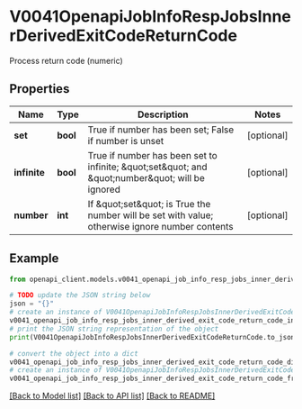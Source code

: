 # V0041OpenapiJobInfoRespJobsInnerDerivedExitCodeReturnCode

Process return code (numeric)

## Properties

Name | Type | Description | Notes
------------ | ------------- | ------------- | -------------
**set** | **bool** | True if number has been set; False if number is unset | [optional] 
**infinite** | **bool** | True if number has been set to infinite; \&quot;set\&quot; and \&quot;number\&quot; will be ignored | [optional] 
**number** | **int** | If \&quot;set\&quot; is True the number will be set with value; otherwise ignore number contents | [optional] 

## Example

```python
from openapi_client.models.v0041_openapi_job_info_resp_jobs_inner_derived_exit_code_return_code import V0041OpenapiJobInfoRespJobsInnerDerivedExitCodeReturnCode

# TODO update the JSON string below
json = "{}"
# create an instance of V0041OpenapiJobInfoRespJobsInnerDerivedExitCodeReturnCode from a JSON string
v0041_openapi_job_info_resp_jobs_inner_derived_exit_code_return_code_instance = V0041OpenapiJobInfoRespJobsInnerDerivedExitCodeReturnCode.from_json(json)
# print the JSON string representation of the object
print(V0041OpenapiJobInfoRespJobsInnerDerivedExitCodeReturnCode.to_json())

# convert the object into a dict
v0041_openapi_job_info_resp_jobs_inner_derived_exit_code_return_code_dict = v0041_openapi_job_info_resp_jobs_inner_derived_exit_code_return_code_instance.to_dict()
# create an instance of V0041OpenapiJobInfoRespJobsInnerDerivedExitCodeReturnCode from a dict
v0041_openapi_job_info_resp_jobs_inner_derived_exit_code_return_code_from_dict = V0041OpenapiJobInfoRespJobsInnerDerivedExitCodeReturnCode.from_dict(v0041_openapi_job_info_resp_jobs_inner_derived_exit_code_return_code_dict)
```
[[Back to Model list]](../README.md#documentation-for-models) [[Back to API list]](../README.md#documentation-for-api-endpoints) [[Back to README]](../README.md)


